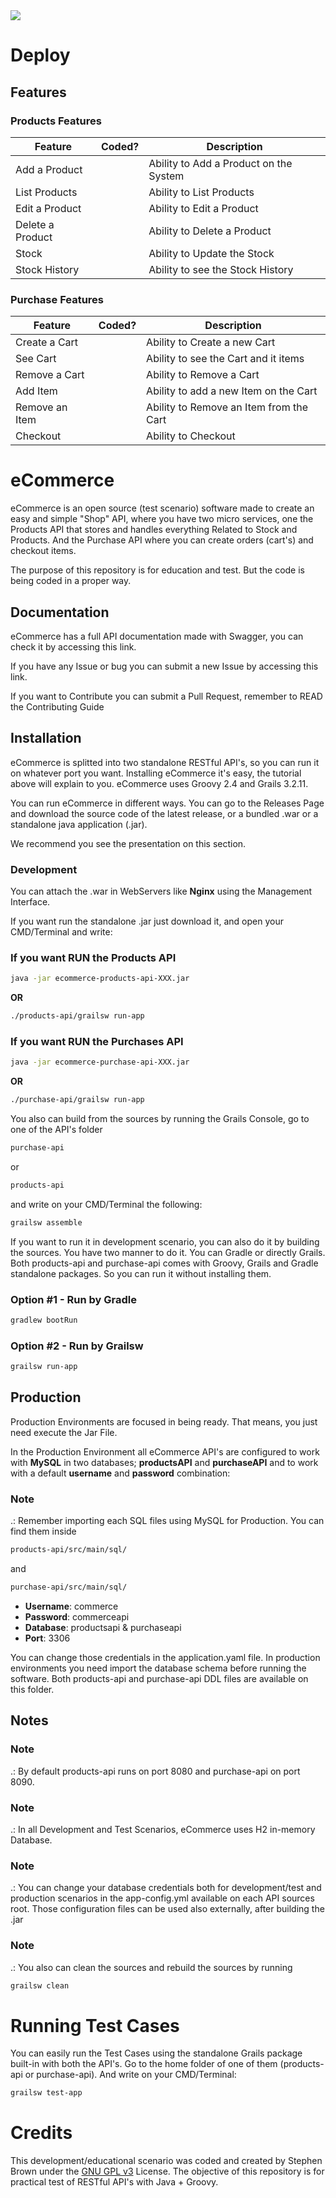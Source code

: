 <img src="https://camo.githubusercontent.com/c54fb7a1dd4e25fdef1ac57a12ea8ed569a005fe5892815c14be660691b36f4b/687474703a2f2f696d6775722e636f6d2f743374654178692e706e67">
<h1>Deploy</h1>

<h2>Features</h2>

<h3>Products Features</h3>

| Feature          | Coded? | Description                            |
|------------------|--------|----------------------------------------|
| Add a Product    |        | Ability to Add a Product on the System |
| List Products    |        | Ability to List Products               |
| Edit a Product   |        | Ability to Edit a Product              |
| Delete a Product |        | Ability to Delete a Product            |
| Stock            |        | Ability to Update the Stock            |
| Stock History    |        | Ability to see the Stock History       |

<h3>Purchase Features</h3>

| Feature        | Coded?  | Description                             |
|----------------|---------|-----------------------------------------|
| Create a Cart  |         | Ability to Create a new Cart            |
| See Cart       |         | Ability to see the Cart and it items    |
| Remove a Cart  |         | Ability to Remove a Cart                |
| Add Item       |         | Ability to add a new Item on the Cart   |
| Remove an Item |         | Ability to Remove an Item from the Cart |
| Checkout       |         | Ability to Checkout                     |

<h1>eCommerce</h1>

eCommerce is an open source (test scenario) software made to create an easy and simple "Shop" API, where you have two micro services, one the Products API that stores and handles everything Related to Stock and Products. And the Purchase API where you can create orders (cart's) and checkout items.

The purpose of this repository is for education and test. But the code is being coded in a proper way.

<h2>Documentation</h2>

eCommerce has a full API documentation made with Swagger, you can check it by accessing this link.

If you have any Issue or bug you can submit a new Issue by accessing this link.

If you want to Contribute you can submit a Pull Request, remember to READ the Contributing Guide

<h2>Installation</h2>

eCommerce is splitted into two standalone RESTful API's, so you can run it on whatever port you want. Installing
eCommerce it's easy, the tutorial above will explain to you.
eCommerce uses Groovy 2.4 and Grails 3.2.11.

You can run eCommerce in different ways. You can go to the Releases Page and download the source code of the latest release, or a bundled .war or a standalone java application (.jar).

We recommend you see the presentation on this section.

<h3>Development</h3>

You can attach the .war in WebServers like <strong>Nginx</strong> using the Management Interface.

If you want run the standalone .jar just download it, and open your CMD/Terminal and write:

<h3>If you want RUN the Products API</h3>

```bash
java -jar ecommerce-products-api-XXX.jar 
```
<strong>OR</strong> 

```bash
./products-api/grailsw run-app
```
<h3>If you want RUN the Purchases API</h3>

```bash
java -jar ecommerce-purchase-api-XXX.jar 
```
<strong>OR</strong> 

```bash
./purchase-api/grailsw run-app
```
You also can build from the sources by running the Grails Console, go to one of the API's folder 

```bash
purchase-api 
```
or 

```bash
products-api
```
 and write on your CMD/Terminal the following:

```bash
grailsw assemble
```
If you want to run it in development scenario, you can also do it by building the sources. You have two manner to do it. You can Gradle or directly Grails. Both products-api and purchase-api comes with Groovy, Grails and Gradle standalone packages. So you can run it without installing them.


<h3>Option #1 - Run by Gradle</h3>

```bash
gradlew bootRun
```
<h3>Option #2 - Run by Grailsw</h3>

```bash 
grailsw run-app
```
<h2>Production</h2>
Production Environments are focused in being ready. That means, you just need execute the Jar File.

In the Production Environment all eCommerce API's are configured to work with <strong>MySQL</strong> in two databases; <strong>productsAPI</strong> and <strong>purchaseAPI</strong> and to work with a default <strong>username</strong> and <strong>password</strong> combination:

<h3>Note</h3>.: Remember importing each SQL files using MySQL for Production. You can find them inside 

```bash 
products-api/src/main/sql/
```
and

```bash
purchase-api/src/main/sql/
```

- <strong>Username</strong>: commerce
- <strong>Password</strong>: commerceapi
- <strong>Database</strong>: productsapi & purchaseapi
- <strong>Port</strong>: 3306

You can change those credentials in the application.yaml file. In production environments you need import the database schema before running the software. Both products-api and purchase-api DDL files are available on this folder.

<h2>Notes</h2>
<h3>Note</h3>.: By default products-api runs on port 8080 and purchase-api on port 8090.

<h3>Note</h3>.: In all Development and Test Scenarios, eCommerce uses H2 in-memory Database.

<h3>Note</h3>.: You can change your database credentials both for development/test and production scenarios in the app-config.yml available on each API sources root. Those configuration files can be used also externally, after building the .jar

<h3>Note</h3>.: You also can clean the sources and rebuild the sources by running 

```bash 
grailsw clean
```

<h1>Running Test Cases</h1>
You can easily run the Test Cases using the standalone Grails package built-in with both the API's. Go to the home folder of one of them (products-api or purchase-api). And write on your CMD/Terminal:

```bash
grailsw test-app
```

<h1>Credits</h1>
This development/educational scenario was coded and created by Stephen Brown under the <a href="https://github.com/ovflowd/ecommerce/blob/master/LICENSE">GNU GPL v3</a> License. The objective of this repository is for practical test of RESTful API's with Java + Groovy.
